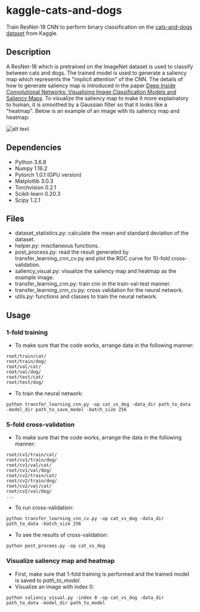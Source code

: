 # kaggle-cats-and-dogs
Train ResNet-18 CNN to perform binary classification on the [cats-and-dogs dataset](https://www.kaggle.com/tongpython/cat-and-dog) from Kaggle. 

## Description
A ResNet-18 which is pretrained on the ImageNet dataset is used to classify between cats and dogs. The trained model is used to generate a saliency map which represents the "implicit attention" of the CNN. The details of how to generate saliency map is introduced in the paper [Deep Inside Convolutional Networks: Visualising Image Classification Models and Saliency Maps](https://arxiv.org/abs/1312.6034). To visualize the saliency map to make it more explainatory to human, it is smoothed by a Gaussian filter so that it looks like a "heatmap". Below is an example of an image with its saliency map and heatmap:

![alt text](https://github.com/wentaoveggiebird/kaggle-cats-and-dogs/blob/master/images/dog1215.png)

## Dependencies
* Python 3.6.8
* Numpy 1.16.2
* Pytorch 1.0.1 (GPU version)
* Matplotlib 3.0.3
* Torchvision 0.2.1
* Scikit-learn 0.20.3
* Scipy 1.2.1

## Files
* dataset_statistics.py: calculate the mean and standard deviation of the dataset.
* helper.py: miscllaneous functions.
* post_process.py: read the result generated by transfer_learning_cnn_cv.py and plot the ROC curve for 10-fold cross-validation.
* saliency_visual.py: visualize the saliency map and heatmap as the example image.
* transfer_learning_cnn.py: train cnn in the train-val-test manner.
* transfer_learning_cnn_cv.py: cross validation for the neural network.
* utils.py: functions and classes to train the neural network.

## Usage
### 1-fold training
* To make sure that the code works, arrange data in the following manner:  
```
root/train/cat/
root/train/dog/
root/val/cat/
root/val/dog/
root/test/cat/
root/test/dog/
```
* To train the neural network:  
```
python transfer_learning_cnn.py -op cat_vs_dog -data_dir path_to_data -model_dir path_to_save_model -batch_size 256
```

### 5-fold cross-validation
* To make sure that the code works, arrange the data in the following manner:  
```
root/cv1/train/cat/
root/cv1/train/dog/
root/cv1/val/cat/
root/cv1/val/dog/
root/cv2/train/cat/
root/cv2/train/dog/
root/cv2/val/cat/
root/cv2/val/dog/
...
```
* To run cross-validation:  
```
python transfer_learning_cnn_cv.py -op cat_vs_dog -data_dir path_to_data -batch_size 256
```

* To see the results of cross-validation:  
```
python post_procees.py -op cat_vs_dog
```

### Visualize saliency map and heatmap
* First, make sure that 1-fold training is performed and the trained model is saved to *path_to_model*.
* Visualize an image with index 0:  
```
python saliency_visual.py -index 0 -op cat_vs_dog -data_dir path_to_data -model_dir path_to_model
```
